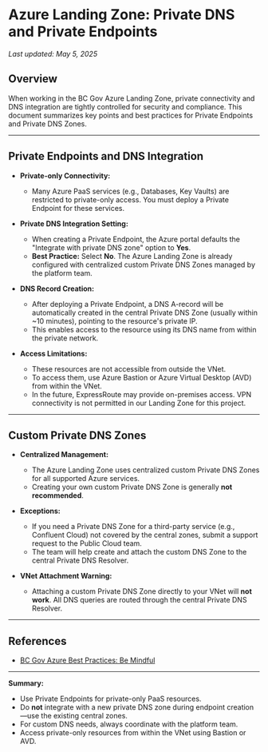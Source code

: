 # Azure Landing Zone: Private DNS and Private Endpoints

_Last updated: May 5, 2025_

## Overview

When working in the BC Gov Azure Landing Zone, private connectivity and DNS integration are tightly controlled for security and compliance. This document summarizes key points and best practices for Private Endpoints and Private DNS Zones.

---

## Private Endpoints and DNS Integration

- **Private-only Connectivity:**
  - Many Azure PaaS services (e.g., Databases, Key Vaults) are restricted to private-only access. You must deploy a Private Endpoint for these services.

- **Private DNS Integration Setting:**
  - When creating a Private Endpoint, the Azure portal defaults the "Integrate with private DNS zone" option to **Yes**.
  - **Best Practice:** Select **No**. The Azure Landing Zone is already configured with centralized custom Private DNS Zones managed by the platform team.

- **DNS Record Creation:**
  - After deploying a Private Endpoint, a DNS A-record will be automatically created in the central Private DNS Zone (usually within ~10 minutes), pointing to the resource's private IP.
  - This enables access to the resource using its DNS name from within the private network.

- **Access Limitations:**
  - These resources are not accessible from outside the VNet.
  - To access them, use Azure Bastion or Azure Virtual Desktop (AVD) from within the VNet.
  - In the future, ExpressRoute may provide on-premises access. VPN connectivity is not permitted in our Landing Zone for this project.

---

## Custom Private DNS Zones

- **Centralized Management:**
  - The Azure Landing Zone uses centralized custom Private DNS Zones for all supported Azure services.
  - Creating your own custom Private DNS Zone is generally **not recommended**.

- **Exceptions:**
  - If you need a Private DNS Zone for a third-party service (e.g., Confluent Cloud) not covered by the central zones, submit a support request to the Public Cloud team.
  - The team will help create and attach the custom DNS Zone to the central Private DNS Resolver.

- **VNet Attachment Warning:**
  - Attaching a custom Private DNS Zone directly to your VNet will **not work**. All DNS queries are routed through the central Private DNS Resolver.

---

## References

- [BC Gov Azure Best Practices: Be Mindful](https://developer.gov.bc.ca/docs/default/component/public-cloud-techdocs/azure/best-practices/be-mindful/)

---

**Summary:**
- Use Private Endpoints for private-only PaaS resources.
- Do **not** integrate with a new private DNS zone during endpoint creation—use the existing central zones.
- For custom DNS needs, always coordinate with the platform team.
- Access private-only resources from within the VNet using Bastion or AVD.
